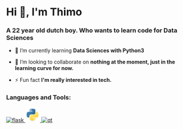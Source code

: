 <h1 align="left">Hi 👋, I'm Thimo</h1>
<h3 align="left">A 22 year old dutch boy. Who wants to learn code for Data Sciences</h3>

- 🌱 I’m currently learning **Data Sciences with Python3**

- 👯 I’m looking to collaborate on **nothing at the moment, just in the learning curve for now.**

- ⚡ Fun fact **I'm really interested in tech.**

<h3 align="left">Languages and Tools:</h3>
<p align="left"> <a href="https://flask.palletsprojects.com/" target="_blank" rel="noreferrer"> <img src="https://www.vectorlogo.zone/logos/pocoo_flask/pocoo_flask-icon.svg" alt="flask" width="40" height="40"/> </a> <a href="https://www.python.org" target="_blank" rel="noreferrer"> <img src="https://raw.githubusercontent.com/devicons/devicon/master/icons/python/python-original.svg" alt="python" width="40" height="40"/> </a> <a href="https://www.qt.io/" target="_blank" rel="noreferrer"> <img src="https://upload.wikimedia.org/wikipedia/commons/0/0b/Qt_logo_2016.svg" alt="qt" width="40" height="40"/> </a> </p>


